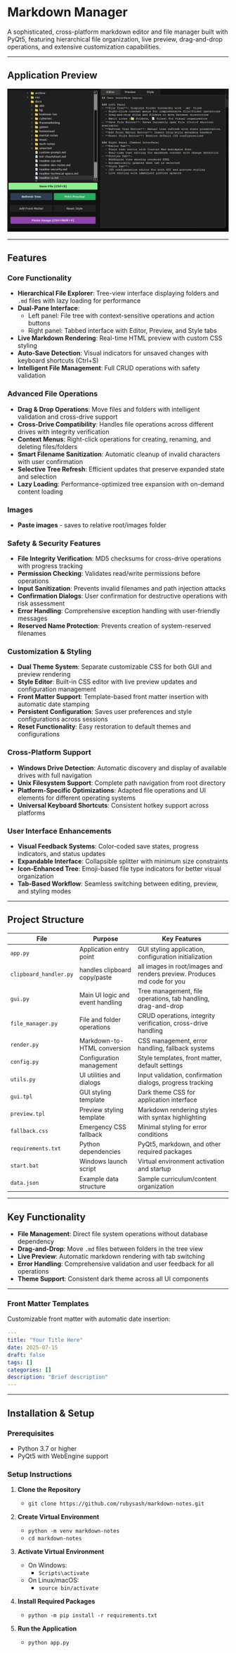 # Markdown Manager

A sophisticated, cross-platform markdown editor and file manager built with PyQt5, featuring hierarchical file organization, live preview, drag-and-drop operations, and extensive customization capabilities.

---

## Application Preview

![Markdown Manager Demo1](demov17.gif)

---

## Features

### Core Functionality
- **Hierarchical File Explorer**: Tree-view interface displaying folders and `.md` files with lazy loading for performance
- **Dual-Pane Interface**: 
  - Left panel: File tree with context-sensitive operations and action buttons
  - Right panel: Tabbed interface with Editor, Preview, and Style tabs
- **Live Markdown Rendering**: Real-time HTML preview with custom CSS styling
- **Auto-Save Detection**: Visual indicators for unsaved changes with keyboard shortcuts (Ctrl+S)
- **Intelligent File Management**: Full CRUD operations with safety validation

### Advanced File Operations
- **Drag & Drop Operations**: Move files and folders with intelligent validation and cross-drive support
- **Cross-Drive Compatibility**: Handles file operations across different drives with integrity verification
- **Context Menus**: Right-click operations for creating, renaming, and deleting files/folders
- **Smart Filename Sanitization**: Automatic cleanup of invalid characters with user confirmation
- **Selective Tree Refresh**: Efficient updates that preserve expanded state and selection
- **Lazy Loading**: Performance-optimized tree expansion with on-demand content loading

### Images
- **Paste images** - saves to relative root/images folder

### Safety & Security Features
- **File Integrity Verification**: MD5 checksums for cross-drive operations with progress tracking
- **Permission Checking**: Validates read/write permissions before operations
- **Input Sanitization**: Prevents invalid filenames and path injection attacks
- **Confirmation Dialogs**: User confirmation for destructive operations with risk assessment
- **Error Handling**: Comprehensive exception handling with user-friendly messages
- **Reserved Name Protection**: Prevents creation of system-reserved filenames

### Customization & Styling
- **Dual Theme System**: Separate customizable CSS for both GUI and preview rendering
- **Style Editor**: Built-in CSS editor with live preview updates and configuration management
- **Front Matter Support**: Template-based front matter insertion with automatic date stamping
- **Persistent Configuration**: Saves user preferences and style configurations across sessions
- **Reset Functionality**: Easy restoration to default themes and configurations

### Cross-Platform Support
- **Windows Drive Detection**: Automatic discovery and display of available drives with full navigation
- **Unix Filesystem Support**: Complete path navigation from root directory
- **Platform-Specific Optimizations**: Adapted file operations and UI elements for different operating systems
- **Universal Keyboard Shortcuts**: Consistent hotkey support across platforms

### User Interface Enhancements
- **Visual Feedback Systems**: Color-coded save states, progress indicators, and status updates
- **Expandable Interface**: Collapsible splitter with minimum size constraints
- **Icon-Enhanced Tree**: Emoji-based file type indicators for better visual organization
- **Tab-Based Workflow**: Seamless switching between editing, preview, and styling modes

---

## Project Structure
| File | Purpose | Key Features |
|------|---------|--------------|
| `app.py` | Application entry point | GUI styling application, configuration initialization |
| `clipboard_handler.py` | handles clipboard copy/paste | all images in root/images and renders preview.  Produces md code for you |
| `gui.py` | Main UI logic and event handling | Tree management, file operations, tab handling, drag-and-drop |
| `file_manager.py` | File and folder operations | CRUD operations, integrity verification, cross-drive handling |
| `render.py` | Markdown-to-HTML conversion | CSS management, error handling, fallback systems |
| `config.py` | Configuration management | Style templates, front matter, default settings |
| `utils.py` | UI utilities and dialogs | Input validation, confirmation dialogs, progress tracking |
| `gui.tpl` | GUI styling template | Dark theme CSS for application interface |
| `preview.tpl` | Preview styling template | Markdown rendering styles with syntax highlighting |
| `fallback.css` | Emergency CSS fallback | Minimal styling for error conditions |
| `requirements.txt` | Python dependencies | PyQt5, markdown, and other required packages |
| `start.bat` | Windows launch script | Virtual environment activation and startup |
| `data.json` | Example data structure | Sample curriculum/content organization |
---


## Key Functionality

- **File Management**: Direct file system operations without database dependency
- **Drag-and-Drop**: Move `.md` files between folders in the tree view
- **Live Preview**: Automatic markdown rendering with tab switching
- **Error Handling**: Comprehensive validation and user feedback for all operations
- **Theme Support**: Consistent dark theme across all UI components

---



### Front Matter Templates
Customizable front matter with automatic date insertion:
```yaml
---
title: "Your Title Here"
date: 2025-07-15
draft: false
tags: []
categories: []
description: "Brief description"
---
```

---

## Installation & Setup

### Prerequisites
- Python 3.7 or higher
- PyQt5 with WebEngine support

### Setup Instructions

1. **Clone the Repository**
   - `git clone https://github.com/rubysash/markdown-notes.git`

2. **Create Virtual Environment**
   - `python -m venv markdown-notes`
   - `cd markdown-notes`

3. **Activate Virtual Environment**
   - On Windows:
     - `Scripts\activate`
   - On Linux/macOS:
     - `source bin/activate`

4. **Install Required Packages**
   - `python -m pip install -r requirements.txt`

5. **Run the Application**
   - `python app.py`


